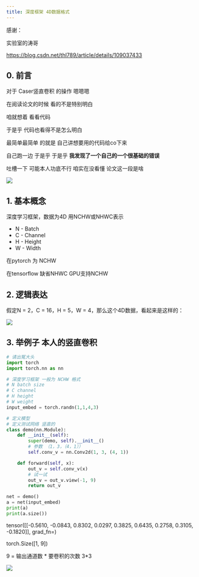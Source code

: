 ```yaml
---
title: 深度框架 4D数据格式
---
```


感谢：

实验室的涛哥

https://blog.csdn.net/thl789/article/details/109037433

## 0. 前言

对于 Caser竖直卷积 的操作 嗯嗯嗯

在阅读论文的时候 看的不是特别明白 

咱就想着 看看代码 

于是乎 代码也看得不是怎么明白

最简单最简单 的就是 自己讲想要用的代码给co下来

自己跑一边 于是乎 于是乎 **我发现了一个自己的一个很基础的错误**

吐槽一下 可能本人功底不行 咱实在没看懂 论文这一段是啥

[![](https://s1.ax1x.com/2022/05/04/OEMeNF.png)](https://imgtu.com/i/OEMeNF)

## 1. 基本概念

深度学习框架，数据为4D 用NCHW或NHWC表示

- N - Batch
- C - Channel
- H - Height
- W - Width

在pytorch 为 NCHW 

在tensorflow 缺省NHWC GPU支持NCHW

## 2. 逻辑表达

 假定N = 2，C = 16，H = 5，W = 4，那么这个4D数据，看起来是这样的： 

 ![](https://img-blog.csdnimg.cn/20201012213653577.png?x-oss-process=image/watermark,type_ZmFuZ3poZW5naGVpdGk,shadow_10,text_aHR0cHM6Ly9ibG9nLmNzZG4ubmV0L3RobDc4OQ==,size_16,color_FFFFFF,t_70) 

## 3. 举例子 本人的竖直卷积

```python
# 请出冤大头
import torch
import torch.nn as nn
```

```python
# 深度学习框架 一般为 NCHW 格式 
# N batch size
# C channel
# H height
# W weight
input_embed = torch.randn(1,1,4,3)
```

```python
# 定义模型
# 定义测试网络 竖直的
class demo(nn.Module):
    def __init__(self):
        super(demo, self).__init__()
        # 参数 （1，3，（4，1））
        self.conv_v = nn.Conv2d(1, 3, (4, 1))

    def forward(self, x):
        out_v = self.conv_v(x)
        # 试一试
        out_v = out_v.view(-1, 9)
        return out_v
```

```python
net = demo()
a = net(input_embed)
print(a)
print(a.size())
```

 tensor([[-0.5610, -0.0843,  0.8302,  0.0297,  0.3825,  0.6435,  0.2758,  0.3105, -0.1820]], grad_fn=<ViewBackward0>) 

torch.Size([1, 9]) 

9 = 输出通道数 * 要卷积的次数 3*3

[![](https://s1.ax1x.com/2022/05/04/OEYc1U.md.png)](https://imgtu.com/i/OEYc1U)